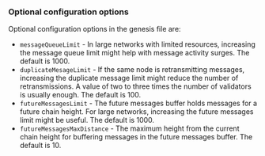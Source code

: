 <!-- This topic is used in:
HowTo/Configure/Consensus-Protocols/QBFT.md
HowTo/Configure/Consensus-Protocols/IBFT.md
-->
### Optional configuration options

Optional configuration options in the genesis file are:

* `messageQueueLimit` - In large networks with limited resources, increasing the message queue
  limit might help with message activity surges. The default is 1000.
* `duplicateMesageLimit` - If the same node is retransmitting messages, increasing the duplicate
  message limit might reduce the number of retransmissions. A value of two to three times the
  number of validators is usually enough. The default is 100.
* `futureMessagesLimit` - The future messages buffer holds messages for a future chain
  height. For large networks, increasing the future messages limit might be useful. The default is
  1000.
* `futureMessagesMaxDistance` - The maximum height from the current chain height for buffering
  messages in the future messages buffer. The default is 10.